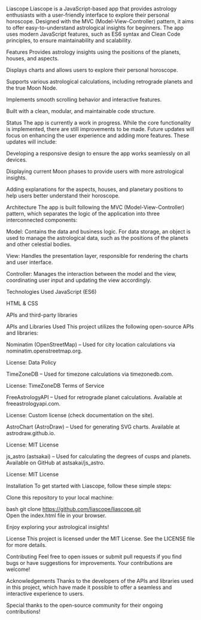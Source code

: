 Liascope
Liascope is a JavaScript-based app that provides astrology enthusiasts with a user-friendly interface to explore their personal horoscope. Designed with the MVC (Model-View-Controller) pattern, it aims to offer easy-to-understand astrological insights for beginners. The app uses modern JavaScript features, such as ES6 syntax and Clean Code principles, to ensure maintainability and scalability.

Features
Provides astrology insights using the positions of the planets, houses, and aspects.

Displays charts and allows users to explore their personal horoscope.

Supports various astrological calculations, including retrograde planets and the true Moon Node.

Implements smooth scrolling behavior and interactive features.

Built with a clean, modular, and maintainable code structure.

Status
The app is currently a work in progress. While the core functionality is implemented, there are still improvements to be made. Future updates will focus on enhancing the user experience and adding more features. These updates will include:

Developing a responsive design to ensure the app works seamlessly on all devices.

Displaying current Moon phases to provide users with more astrological insights.

Adding explanations for the aspects, houses, and planetary positions to help users better understand their horoscope.

Architecture
The app is built following the MVC (Model-View-Controller) pattern, which separates the logic of the application into three interconnected components:

Model: Contains the data and business logic. For data storage, an object is used to manage the astrological data, such as the positions of the planets and other celestial bodies.

View: Handles the presentation layer, responsible for rendering the charts and user interface.

Controller: Manages the interaction between the model and the view, coordinating user input and updating the view accordingly.

Technologies Used
JavaScript (ES6)

HTML & CSS

APIs and third-party libraries

APIs and Libraries Used
This project utilizes the following open-source APIs and libraries:

Nominatim (OpenStreetMap) – Used for city location calculations via nominatim.openstreetmap.org.

License: Data Policy

TimeZoneDB – Used for timezone calculations via timezonedb.com.

License: TimeZoneDB Terms of Service

FreeAstrologyAPI – Used for retrograde planet calculations. Available at freeastrologyapi.com.

License: Custom license (check documentation on the site).

AstroChart (AstroDraw) – Used for generating SVG charts. Available at astrodraw.github.io.

License: MIT License

js_astro (astsakai) – Used for calculating the degrees of cusps and planets. Available on GitHub at astsakai/js_astro.

License: MIT License


Installation
To get started with Liascope, follow these simple steps:

Clone this repository to your local machine:

bash
git clone https://github.com/liascope/liascope.git  
Open the index.html file in your browser.

Enjoy exploring your astrological insights!

License
This project is licensed under the MIT License. See the LICENSE file for more details.

Contributing
Feel free to open issues or submit pull requests if you find bugs or have suggestions for improvements. Your contributions are welcome!

Acknowledgements
Thanks to the developers of the APIs and libraries used in this project, which have made it possible to offer a seamless and interactive experience to users.

Special thanks to the open-source community for their ongoing contributions!
